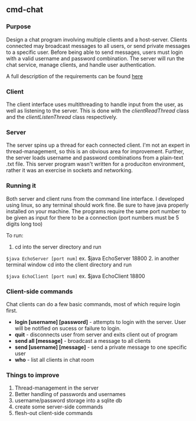 ## cmd-chat

### Purpose
Design a chat program involving multiple clients and a host-server. Clients connected may broadcast messages to all users, or send private messages to a specific user. Before being able to send messages, users must login with a valid username and password combination. The server will run the chat service, manage clients, and handle user authentication.

A full description of the requirements can be found [here](https://github.com/PDirks/cli-chat/blob/master/requirements/lab3_v2.pdf)

### Client
The client interface uses multithreading to handle input from the user, as well as listening to the server. This is done with the *clientReadThread* class and the *clientListenThread* class respectively.

### Server
The server spins up a thread for each connected client. I'm not an expert in thread-management, so this is an obvious area for improvement. Further, the server loads username and password combinations from a plain-text .txt file. This server program wasn't written for a produciton environment, rather it was an exercise in sockets and networking.

### Running it
Both server and client runs from the command line interface. I developed using linux, so any terminal should work fine. Be sure to have java properly installed on your machine. The programs require the same port number to be given as input for there to be a connection (port numbers must be 5 digits long too) 

To run:

1. cd into the server directory and run 

  ```$java EchoServer [port num]```  ex. $java EchoServer 18800
2. in another terminal window cd into the client directory and run 

  ```$java EchoClient [port num]``` ex. $java EchoClient 18800

### Client-side commands
Chat clients can do a few basic commands, most of which require login first.

* **login [username] [password]** - attempts to login with the server. User will be notified on sucess or failure to login.
* **quit** - disconnects user from server and exits client out of program
* **send all [message]** - broadcast a message to all clients
* **send [username] [message]** - send a private message to one specific user
* **who** - list all clients in chat room

### Things to improve
1. Thread-management in the server
2. Better handling of passwords and usernames
3. username/password storage into a sqlite db
4. create some server-side commands
5. flesh-out client-side commands
